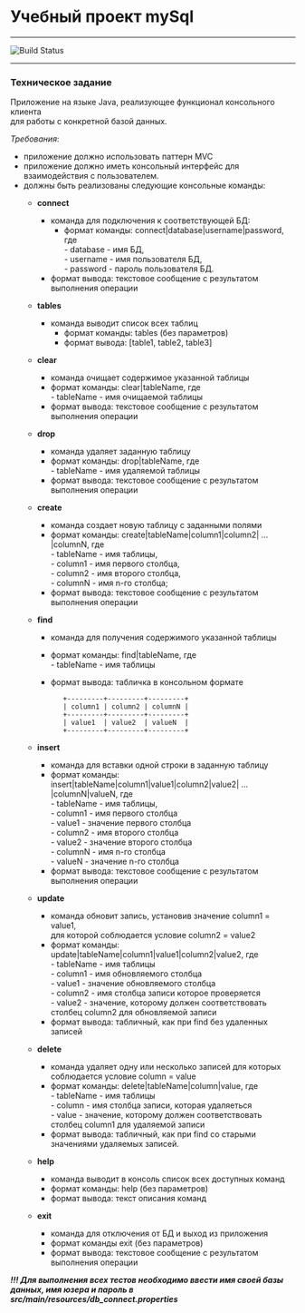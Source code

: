 # Учебный проект mySql
***

![Build Status](https://travis-ci.com/zvozdin/mySql.svg?branch=master)
***

### **Техническое задание**

Приложение на языке Java, реализующее функционал консольного клиента   
для работы с конкретной базой данных. 

   *Требования*:
* приложение должно использовать паттерн MVC 
* приложение должно иметь консольный интерфейс для    
   взаимодействия с пользователем.  
* должны быть реализованы следующие консольные команды:  
  * **сonnect**  
    * команда для подключения к соответствующей БД:  
      * формат команды: connect|database|username|password, где  
            - database - имя БД,    
            - username -  имя пользователя БД,    
            - password - пароль пользователя БД.  
    * формат вывода: текстовое сообщение с результатом выполнения операции 
    
  * **tables**  
    * команда выводит список всех таблиц  
      * формат команды: tables (без параметров)
      * формат вывода: [table1, table2, table3]  
      
  * **clear**
    * команда очищает содержимое указанной таблицы  
    * формат команды: clear|tableName, где    
          - tableName - имя очищаемой таблицы  
    * формат вывода: текстовое сообщение с результатом выполнения операции  
    
  * **drop**
    * команда удаляет заданную таблицу
    * формат команды: drop|tableName, где  
          - tableName - имя удаляемой таблицы  
    * формат вывода: текстовое сообщение с результатом выполнения операции
    
  * **create**
    * команда создает новую таблицу с заданными полями
    * формат команды: create|tableName|column1|column2| ... |columnN, где  
          - tableName - имя таблицы,  
          - column1 - имя первого столбца,     
          - column2 - имя второго столбца,    
          - columnN - имя n-го столбца;  
    * формат вывода: текстовое сообщение с результатом выполнения операции
    
  * **find**  
    * команда для получения содержимого указанной таблицы    
    * формат команды: find|tableName, где    
          - tableName - имя таблицы     
    * формат вывода: табличка в консольном формате  
    
             +---------+---------+---------+  
             | column1 | column2 | columnN |  
             +---------+---------+---------+  
             | value1  | value2  | valueN  |  
             +---------+---------+---------+  
             
  * **insert**
    * команда для вставки одной строки в заданную таблицу  
    * формат команды:  
   insert|tableName|column1|value1|column2|value2| ... |columnN|valueN, где       
          - tableName - имя таблицы,  
          - column1 - имя первого столбца  
          - value1 - значение первого столбца  
          - column2 - имя второго столбца  
          - value2 - значение второго столбца  
          - columnN - имя n-го столбца  
          - valueN - значение n-го столбца  
    * формат вывода: текстовое сообщение с результатом выполнения операции  
    
  * **update**
    * команда обновит запись, установив значение column1 = value1,   
   для которой соблюдается условие column2 = value2  
    * формат команды: update|tableName|column1|value1|column2|value2, где  
          - tableName - имя таблицы  
          - column1 - имя обновляемого столбца  
          - value1 - значение обновляемого столбца  
          - column2 -  имя столбца записи которое проверяется  
          - value2 - значение, которому должен соответствовать столбец column2 для обновляемой записи  
    * формат вывода: табличный, как при find без удаленных записей   
    
  * **delete**
    * команда удаляет одну или несколько записей для которых соблюдается условие column = value  
    * формат команды: delete|tableName|column|value, где  
          - tableName - имя таблицы  
          - сolumn - имя столбца записи, которая удаляеться  
          - value - значение, которому должен соответствовать столбец column1 для удаляемой записи  
    * формат вывода: табличный, как при find со старыми значениями удаляемых записей.
    
  * **help**
    * команда выводит в консоль список всех доступных команд
    * формат команды: help (без параметров)
    * формат вывода: текст описания команд
    
  * **exit**
    * команда для отключения от БД и выход из приложения
    * формат команды exit (без параметров)
    * формат вывода: текстовое сообщение с результатом выполнения операции
    
***!!! Для выполнения всех тестов необходимо ввести имя своей базы данных, имя юзера и пароль в   
src/main/resources/db_connect.properties***
